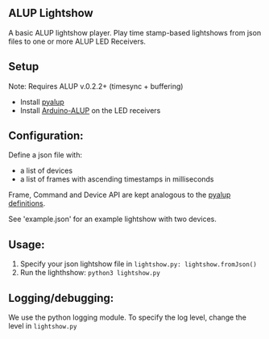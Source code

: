 ## ALUP Lightshow

A basic ALUP lightshow player. 
Play time stamp-based lightshows from json files to one or more ALUP LED Receivers.

## Setup
Note: Requires ALUP v.0.2.2+ (timesync + buffering)
- Install [pyalup](https://github.com/Skyfighter64/Python-ALUP/)
- Install [Arduino-ALUP](https://github.com/Skyfighter64/Arduino-ALUP) on the LED receivers

## Configuration:
Define a json file with:
- a list of devices
- a list of frames with ascending timestamps in milliseconds 

Frame, Command and Device API are kept analogous to the [pyalup definitions](https://github.com/Skyfighter64/Python-ALUP/).

See 'example.json' for an example lightshow with two devices.

## Usage:
1. Specify your json lightshow file in `lightshow.py: lightshow.fromJson()`
2. Run the lighthshow: `python3 lightshow.py`

## Logging/debugging:
We use the python logging module. To specify the log level, change the level in `lightshow.py`